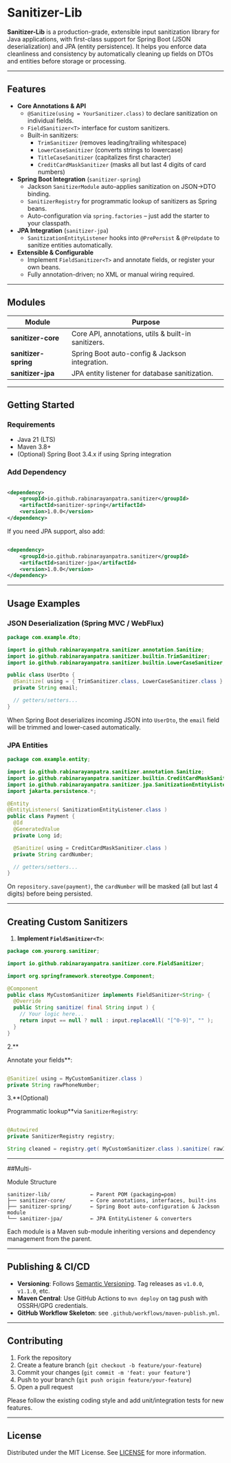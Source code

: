 # Sanitizer-Lib

**Sanitizer-Lib** is a production-grade, extensible input sanitization library for Java applications, with first-class
support for Spring Boot (JSON deserialization) and JPA (entity persistence). It helps you enforce data cleanliness and
consistency by automatically cleaning up fields on DTOs and entities before storage or processing.

---

## Features

- **Core Annotations & API**
    - `@Sanitize(using = YourSanitizer.class)` to declare sanitization on individual fields.
    - `FieldSanitizer<T>` interface for custom sanitizers.
    - Built-in sanitizers:
        - `TrimSanitizer` (removes leading/trailing whitespace)
        - `LowerCaseSanitizer` (converts strings to lowercase)
        - `TitleCaseSanitizer` (capitalizes first character)
        - `CreditCardMaskSanitizer` (masks all but last 4 digits of card numbers)
- **Spring Boot Integration** (`sanitizer-spring`)
    - Jackson `SanitizerModule` auto-applies sanitization on JSON→DTO binding.
    - `SanitizerRegistry` for programmatic lookup of sanitizers as Spring beans.
    - Auto-configuration via `spring.factories` – just add the starter to your classpath.
- **JPA Integration** (`sanitizer-jpa`)
    - `SanitizationEntityListener` hooks into `@PrePersist` & `@PreUpdate` to sanitize entities automatically.
- **Extensible & Configurable**
    - Implement `FieldSanitizer<T>` and annotate fields, or register your own beans.
    - Fully annotation-driven; no XML or manual wiring required.

---

## Modules

| Module               | Purpose                                             |
|----------------------|-----------------------------------------------------|
| **sanitizer-core**   | Core API, annotations, utils & built-in sanitizers. |
| **sanitizer-spring** | Spring Boot auto-config & Jackson integration.      |
| **sanitizer-jpa**    | JPA entity listener for database sanitization.      |

---

## Getting Started

### Requirements

- Java 21 (LTS)
- Maven 3.8+
- (Optional) Spring Boot 3.4.x if using Spring integration

### Add Dependency

```xml

<dependency>
    <groupId>io.github.rabinarayanpatra.sanitizer</groupId>
    <artifactId>sanitizer-spring</artifactId>
    <version>1.0.0</version>
</dependency>
```

If you need JPA support, also add:

```xml

<dependency>
    <groupId>io.github.rabinarayanpatra.sanitizer</groupId>
    <artifactId>sanitizer-jpa</artifactId>
    <version>1.0.0</version>
</dependency>
```

---

## Usage Examples

### JSON Deserialization (Spring MVC / WebFlux)

```java
package com.example.dto;

import io.github.rabinarayanpatra.sanitizer.annotation.Sanitize;
import io.github.rabinarayanpatra.sanitizer.builtin.TrimSanitizer;
import io.github.rabinarayanpatra.sanitizer.builtin.LowerCaseSanitizer;

public class UserDto {
  @Sanitize( using = { TrimSanitizer.class, LowerCaseSanitizer.class } )
  private String email;

  // getters/setters...
}
```

When Spring Boot deserializes incoming JSON into `UserDto`, the `email` field will be trimmed and lower-cased
automatically.

### JPA Entities

```java
package com.example.entity;

import io.github.rabinarayanpatra.sanitizer.annotation.Sanitize;
import io.github.rabinarayanpatra.sanitizer.builtin.CreditCardMaskSanitizer;
import io.github.rabinarayanpatra.sanitizer.jpa.SanitizationEntityListener;
import jakarta.persistence.*;

@Entity
@EntityListeners( SanitizationEntityListener.class )
public class Payment {
  @Id
  @GeneratedValue
  private Long id;

  @Sanitize( using = CreditCardMaskSanitizer.class )
  private String cardNumber;

  // getters/setters...
}
```

On `repository.save(payment)`, the `cardNumber` will be masked (all but last 4 digits) before being persisted.

---

## Creating Custom Sanitizers

1. **Implement `FieldSanitizer<T>`**:

```java
package com.yourorg.sanitizer;

import io.github.rabinarayanpatra.sanitizer.core.FieldSanitizer;

import org.springframework.stereotype.Component;

@Component
public class MyCustomSanitizer implements FieldSanitizer<String> {
  @Override
  public String sanitize( final String input ) {
    // Your logic here...
    return input == null ? null : input.replaceAll( "[^0-9]", "" );
  }
}
```

2.**

Annotate your
fields**:

```java

@Sanitize( using = MyCustomSanitizer.class )
private String rawPhoneNumber;

```

3.**(Optional)

Programmatic lookup**via `SanitizerRegistry`:

```java

@Autowired
private SanitizerRegistry registry;

String cleaned = registry.get( MyCustomSanitizer.class ).sanitize( rawInput );
```

---

##Multi-

Module Structure

```
sanitizer-lib/             ← Parent POM (packaging=pom)
├── sanitizer-core/        ← Core annotations, interfaces, built-ins
├── sanitizer-spring/      ← Spring Boot auto-configuration & Jackson module
└── sanitizer-jpa/         ← JPA EntityListener & converters
```

Each module is a Maven sub-module inheriting versions and dependency management from the parent.

---

## Publishing & CI/CD

- **Versioning**: Follows [Semantic Versioning](https://semver.org/). Tag releases as `v1.0.0`, `v1.1.0`, etc.
- **Maven Central**: Use GitHub Actions to `mvn deploy` on tag push with OSSRH/GPG credentials.
- **GitHub Workflow Skeleton**: see `.github/workflows/maven-publish.yml`.

---

## Contributing

1. Fork the repository
2. Create a feature branch (`git checkout -b feature/your-feature`)
3. Commit your changes (`git commit -m 'feat: your feature'`)
4. Push to your branch (`git push origin feature/your-feature`)
5. Open a pull request

Please follow the existing coding style and add unit/integration tests for new features.

---

## License

Distributed under the MIT License. See [LICENSE](LICENSE) for more information.
